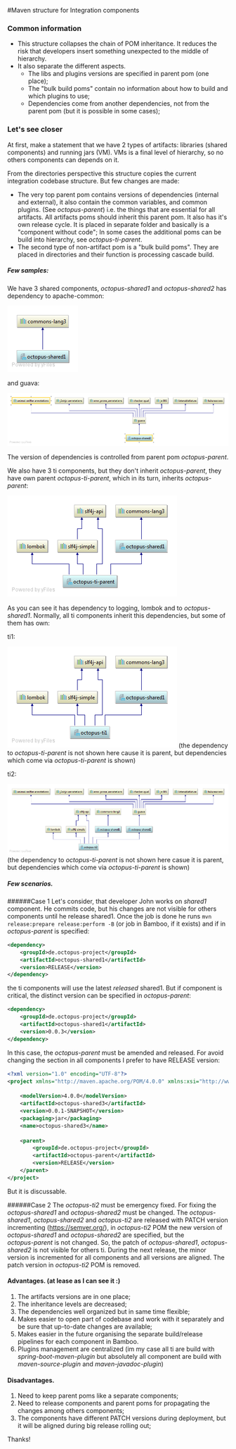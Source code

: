 #Maven structure for Integration components

### Common information

* This structure collapses the chain of POM inheritance. It reduces the risk that developers insert something unexpected to the middle of hierarchy.
* It also separate the different aspects. 
  - The libs and plugins versions are specified in parent pom (one place); 
  - The "bulk build poms" contain no information about how to build and which plugins to use;
  - Dependencies come from another dependencies, not from the parent pom (but it is possible in some cases);
  
### Let's see closer
At first, make a statement that we have 2 types of artifacts: libraries (shared components) and running jars (VM). VMs is a final level of hierarchy, so no others components can depends on it.  

From the directories perspective this structure copies the current integration codebase structure. But few changes are made:

* The very top parent pom contains versions of dependencies (internal and external), it also contain the common variables, and common plugins. (See *octopus-parent*) 
i.e. the things that are essential for all artifacts. All artifacts poms should inherit this parent pom. It also has it's own release cycle. It is placed in separate folder and basically is a "component without code";
In some cases the additional poms can be build into hierarchy, see *octopus-ti-parent*.
* The second type of non-artifact pom is a "bulk build poms". They are placed in directories and their function is processing cascade build.

##### Few samples:
We have 3 shared components, *octopus-shared1* and *octopus-shared2* has dependency to apache-common:

![octopus-shared1](octopus-shared1-dependencies.png)

and guava:

![octopus-shared2](octopus-shared2-dependencies.png)          

The version of dependencies is controlled from parent pom *octopus-parent*.

We also have 3 ti components, but they don't inherit *octopus-parent*, they have own parent *octopus-ti-parent*, which in its turn, inherits *octopus-parent*:

![octopus-ti-parent](octopus-ti-parent-dependencies.png)

As you can see it has dependency to logging, lombok and to *octopus-shared1*. Normally, all ti components inherit this dependencies, but some of them has own:

ti1:

![octopus-ti1](octopus-ti1-dependencies.png)
(the dependency to *octopus-ti-parent* is not shown here cause it is parent, but dependencies which come via *octopus-ti-parent* is shown)

ti2:

![octopus-ti2](octopus-ti2-dependencies.png)
(the dependency to *octopus-ti-parent* is not shown here casue it is parent, but dependencies which come via *octopus-ti-parent* is shown)

##### Few scenarios.
######Case 1
Let's consider, that developer John works on *shared1* component. He commits code, but his changes are not visible for others components until he release shared1.
Once the job is done he runs ```mvn release:prepare release:perform -B``` (or job in Bamboo, if it exists) and if in  *octopus-parent* is specified:
```xml
<dependency>
    <groupId>de.octopus-project</groupId>
    <artifactId>octopus-shared1</artifactId>
    <version>RELEASE</version>
</dependency>
```
the ti components will use the latest *released* shared1. But if component is critical, the distinct version can be specified in *octopus-parent*:  
```xml
<dependency>
    <groupId>de.octopus-project</groupId>
    <artifactId>octopus-shared1</artifactId>
    <version>0.0.3</version>
</dependency>
```
In this case, the *octopus-parent* must be amended and released. For avoid changing the <parent> section in all components I prefer to have RELEASE version:   
```xml
<?xml version="1.0" encoding="UTF-8"?>
<project xmlns="http://maven.apache.org/POM/4.0.0" xmlns:xsi="http://www.w3.org/2001/XMLSchema-instance" xsi:schemaLocation="http://maven.apache.org/POM/4.0.0 http://maven.apache.org/xsd/maven-4.0.0.xsd">

    <modelVersion>4.0.0</modelVersion>
    <artifactId>octopus-shared3</artifactId>
    <version>0.0.1-SNAPSHOT</version>
    <packaging>jar</packaging>
    <name>octopus-shared3</name>

    <parent>
        <groupId>de.octopus-project</groupId>
        <artifactId>octopus-parent</artifactId>
        <version>RELEASE</version>
    </parent>
</project>
```
But it is discussable.

######Case 2
The *octopus-ti2* must be emergency fixed. For fixing the *octopus-shared1* and *octopus-shared2* must be changed.
The  *octopus-shared1*,  *octopus-shared2* and *octopus-ti2*  are released with PATCH version incrementing (https://semver.org/), in *octopus-ti2* POM the new version of *octopus-shared1* and *octopus-shared2* are specified, but the  
*octopus-parent* is not changed. So, the patch of *octopus-shared1*, *octopus-shared2* is not visible for others ti. During the next release, the minor version is incremented for all components and all versions are aligned. The patch version in *octopus-ti2* POM is removed.

     
#### Advantages. (at lease as I can see it :)

1. The artifacts versions are in one place;
2. The inheritance levels are decreased;
3. The dependencies well organized but in same time flexible;
4. Makes easier to open part of codebase and work with it separately and be sure that up-to-date changes are available;
5. Makes easier in the future organising the separate build/release pipelines for each component in Bamboo.
6. Plugins management are centralized (im my case all ti are build with *spring-boot-maven-plugin* but absolutely all component are build with *maven-source-plugin* and *maven-javadoc-plugin*) 
 
#### Disadvantages. 
1. Need to keep parent poms like a separate components;
2. Need to release components and parent poms for propagating the changes among others components;   
3. The components have different PATCH versions during deployment, but it will be aligned during big release rolling out; 


Thanks!






